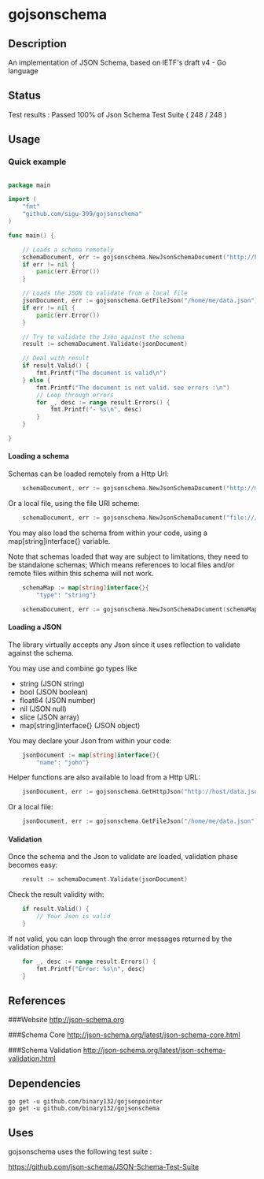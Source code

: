 # gojsonschema

## Description
An implementation of JSON Schema, based on IETF's draft v4 - Go language

## Status

Test results : Passed 100% of Json Schema Test Suite ( 248 / 248 )

## Usage 

### Quick example

```go

package main

import (
    "fmt"
    "github.com/sigu-399/gojsonschema"
)

func main() {

    // Loads a schema remotely
    schemaDocument, err := gojsonschema.NewJsonSchemaDocument("http://host/schema.json")
    if err != nil {
        panic(err.Error())
    }

    // Loads the JSON to validate from a local file
    jsonDocument, err := gojsonschema.GetFileJson("/home/me/data.json")
    if err != nil {
        panic(err.Error())
    }

	// Try to validate the Json against the schema
    result := schemaDocument.Validate(jsonDocument)

	// Deal with result
    if result.Valid() {
        fmt.Printf("The document is valid\n")
    } else {
        fmt.Printf("The document is not valid. see errors :\n")
        // Loop through errors
        for _, desc := range result.Errors() {
            fmt.Printf("- %s\n", desc)
        }
    }

}


```

#### Loading a schema

Schemas can be loaded remotely from a Http Url:

```go
    schemaDocument, err := gojsonschema.NewJsonSchemaDocument("http://myhost/schema.json")
```

Or a local file, using the file URI scheme:

```go
	schemaDocument, err := gojsonschema.NewJsonSchemaDocument("file:///home/me/schema.json")
```

You may also load the schema from within your code, using a map[string]interface{} variable.

Note that schemas loaded that way are subject to limitations, they need to be standalone schemas; 
Which means references to local files and/or remote files within this schema will not work.

```go
	schemaMap := map[string]interface{}{
		"type": "string"}

	schemaDocument, err := gojsonschema.NewJsonSchemaDocument(schemaMap)
```

#### Loading a JSON

The library virtually accepts any Json since it uses reflection to validate against the schema.

You may use and combine go types like 
* string (JSON string)
* bool (JSON boolean)
* float64 (JSON number)
* nil (JSON null)
* slice (JSON array)
* map[string]interface{} (JSON object)

You may declare your Json from within your code:

```go
	jsonDocument := map[string]interface{}{
		"name": "john"}
```

Helper functions are also available to load from a Http URL:

```go
    jsonDocument, err := gojsonschema.GetHttpJson("http://host/data.json")
```

Or a local file:

```go
	jsonDocument, err := gojsonschema.GetFileJson("/home/me/data.json")
```

#### Validation

Once the schema and the Json to validate are loaded, validation phase becomes easy:

```go
	result := schemaDocument.Validate(jsonDocument)
```

Check the result validity with:

```go
	if result.Valid() {
		// Your Json is valid
	}
```

If not valid, you can loop through the error messages returned by the validation phase:

```go
	for _, desc := range result.Errors() {
    	fmt.Printf("Error: %s\n", desc)
	}
```

## References

###Website
http://json-schema.org

###Schema Core
http://json-schema.org/latest/json-schema-core.html

###Schema Validation
http://json-schema.org/latest/json-schema-validation.html

## Dependencies

```
go get -u github.com/binary132/gojsonpointer
go get -u github.com/binary132/gojsonschema
```

## Uses

gojsonschema uses the following test suite :

https://github.com/json-schema/JSON-Schema-Test-Suite

